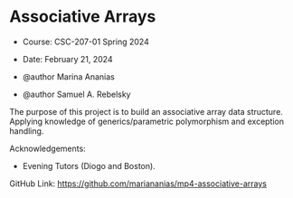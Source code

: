 Associative Arrays
==================
* Course: CSC-207-01 Spring 2024
* Date: February 21, 2024

* @author Marina Ananias
* @author Samuel A. Rebelsky

The purpose of this project is to build an associative array data structure.
Applying knowledge of generics/parametric polymorphism and exception handling.

Acknowledgements:
* Evening Tutors (Diogo and Boston).
 
 GitHub Link: https://github.com/mariananias/mp4-associative-arrays

